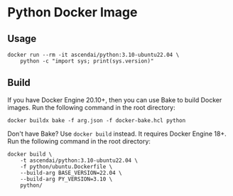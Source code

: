 # Python Docker Image

## Usage

```docker
docker run --rm -it ascendai/python:3.10-ubuntu22.04 \
    python -c "import sys; print(sys.version)"
```

## Build

If you have Docker Engine 20.10+, then you can use Bake to build Docker images. Run the following command
in the root directory:

```docker
docker buildx bake -f arg.json -f docker-bake.hcl python
```

Don't have Bake? Use `docker build` instead. It requires Docker Engine 18+. Run the following command
in the root directory:

```docker
docker build \
    -t ascendai/python:3.10-ubuntu22.04 \
    -f python/ubuntu.Dockerfile \
    --build-arg BASE_VERSION=22.04 \
    --build-arg PY_VERSION=3.10 \
    python/
```
